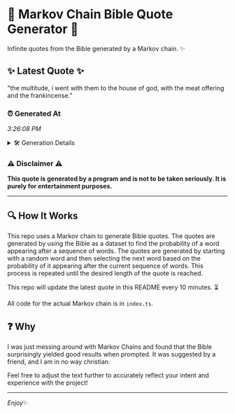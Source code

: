 # 📖 Markov Chain Bible Quote Generator 📖

Infinite quotes from the Bible generated by a Markov chain. ✨

## ✨ Latest Quote ✨
"the multitude, i went with them to the house of god, with the meat offering and the frankincense."

### ⏰ Generated At
*3:26:08 PM*

<details>
    <summary>🛠️ Generation Details</summary>
    <p>
        <strong>🌱 Seed:</strong> the<br>
        <strong>🔄 Iterations:</strong> 17<br>
        <strong>📜 Context History:</strong><br>[ the ]: multitude,<br>[ the, multitude, ]: i<br>[ the, multitude,, i ]: went<br>[ the, multitude,, i, went ]: with<br>[ the, multitude,, i, went, with ]: them<br>[ the, multitude,, i, went, with, them ]: to<br>[ multitude,, i, went, with, them, to ]: the<br>[ i, went, with, them, to, the ]: house<br>[ went, with, them, to, the, house ]: of<br>[ with, them, to, the, house, of ]: god,<br>[ them, to, the, house, of, god, ]: with<br>[ to, the, house, of, god,, with ]: the<br>[ the, house, of, god,, with, the ]: meat<br>[ house, of, god,, with, the, meat ]: offering<br>[ of, god,, with, the, meat, offering ]: and<br>[ god,, with, the, meat, offering, and ]: the<br>[ with, the, meat, offering, and, the ]: frankincense.<br>
    </p>
</details>

### ⚠️ Disclaimer ⚠️
**This quote is generated by a program and is not to be taken seriously. It is purely for entertainment purposes.**

---

## 🔍 How It Works

This repo uses a Markov chain to generate Bible quotes. The quotes are generated by using the Bible as a dataset to find the probability of a word appearing after a sequence of words. The quotes are generated by starting with a random word and then selecting the next word based on the probability of it appearing after the current sequence of words. This process is repeated until the desired length of the quote is reached.

This repo will update the latest quote in this README every 10 minutes. ⏳

All code for the actual Markov chain is in `index.ts`.

## ❓ Why

I was just messing around with Markov Chains and found that the Bible surprisingly yielded good results when prompted. 
It was suggested by a friend, and I am in no way christian.

Feel free to adjust the text further to accurately reflect your intent and experience with the project!

---

*Enjoy*✨
